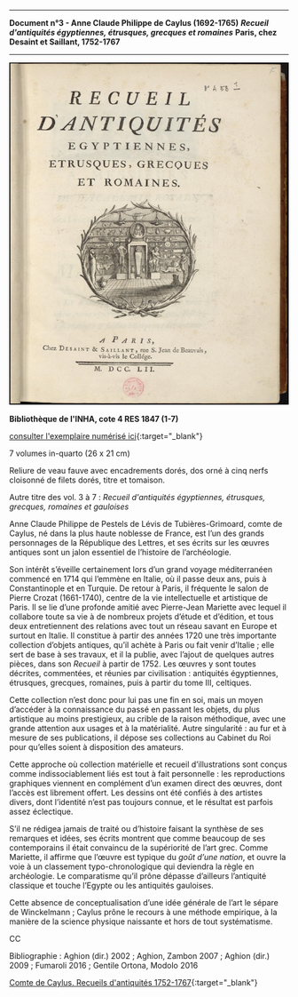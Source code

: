 ﻿***

**Document n°3 - Anne Claude Philippe de Caylus (1692-1765)**
**_Recueil d'antiquités égyptiennes, étrusques, grecques et romaines_**
**Paris, chez Desaint et Saillant, 1752-1767**

***

![Branching](./img/doc3/doc3_1.jpg)


**Bibliothèque de l'INHA, cote 4 RES 1847 (1-7)**

[consulter l'exemplaire numérisé ici](http://bibliotheque-numerique.inha.fr/idurl/1/5655){:target="_blank"}

7 volumes in-quarto (26 x 21 cm)

Reliure de veau fauve avec encadrements dorés, dos orné à cinq nerfs cloisonné de filets dorés, titre et tomaison.

Autre titre des vol. 3 à 7 : _Recueil d'antiquités égyptiennes, étrusques, grecques, romaines et gauloises_


Anne Claude Philippe de Pestels de Lévis de Tubières-Grimoard, comte de Caylus, né dans la plus haute noblesse
de France, est l’un des grands personnages de la République des Lettres, et ses écrits sur les œuvres antiques sont un jalon essentiel de l’histoire de l’archéologie.

Son intérêt s’éveille certainement lors d’un grand voyage méditerranéen commencé en 1714 qui l’emmène en Italie, où il passe deux ans, puis à Constantinople et en Turquie.
De retour à Paris, il fréquente le salon de Pierre Crozat (1661-1740), centre de la vie intellectuelle et artistique de Paris. Il se lie d’une profonde amitié avec Pierre-Jean Mariette avec lequel il collabore toute sa vie à de nombreux projets d’étude et d’édition, et tous deux entretiennent des relations avec tout un réseau savant en Europe et surtout en Italie.
Il constitue à partir des années 1720 une très importante collection d’objets antiques, qu’il achète à Paris ou fait venir d’Italie ;
elle sert de base à ses travaux, et il la publie, avec l’ajout de quelques autres pièces, dans son _Recueil_ à partir de 1752. Les œuvres y sont toutes décrites, commentées, et réunies
par civilisation : antiquités égyptiennes, étrusques, grecques, romaines, puis à partir du tome III, celtiques.

Cette collection n’est donc pour lui pas une fin en soi, mais un moyen d’accéder à la connaissance du passé en passant les objets, du plus artistique au moins prestigieux, au crible
de la raison méthodique, avec une grande attention aux usages et à la matérialité. Autre singularité : au fur et à mesure de ses publications, il dépose ses collections
au Cabinet du Roi pour qu’elles soient à disposition des amateurs.

Cette approche où collection matérielle et recueil d’illustrations sont conçus comme indissociablement
liés est tout à fait personnelle : les reproductions graphiques viennent en complément d’un examen direct des œuvres, dont l’accès est librement offert.
Les dessins ont été confiés à des artistes divers, dont l’identité n’est pas toujours connue, et le résultat est parfois assez éclectique.

S’il ne rédigea jamais de traité ou d’histoire faisant la synthèse de ses remarques et idées, ses écrits montrent que comme beaucoup de ses contemporains il était convaincu
de la supériorité de l’art grec. Comme Mariette, il affirme que l’œuvre est typique du _goût d’une nation_, et ouvre la voie à un classement typo-chronologique
qui deviendra la règle en archéologie. Le comparatisme qu’il prône dépasse d’ailleurs l’antiquité classique et touche l’Egypte ou les antiquités gauloises.

Cette absence de conceptualisation d’une idée générale de l’art le sépare de Winckelmann ; Caylus prône le recours à une méthode empirique, à la manière de la science physique naissante et hors de tout systématisme.

CC

Bibliographie : Aghion (dir.) 2002 ; Aghion, Zambon 2007 ; Aghion (dir.) 2009 ; Fumaroli 2016 ; Gentile Ortona, Modolo 2016

[Comte de Caylus. Recueils d'antiquités 1752-1767](http://caylus-recueil.huma-num.fr/){:target="_blank"}
